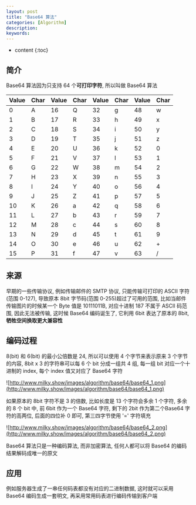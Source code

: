 ```yaml
---
layout: post
title: "Base64 算法"
categories: [Algorithm]
description:
keywords:
---
```


* content
{:toc} 

## 简介

Base64 算法因为只支持 64 个**可打印字符**, 所以叫做 Base64 算法

|Value|Char|Value|Char|Value|Char|Value|Char|
|-----|-----|-----|-----|-----|-----|-----|-----|
|0	|A	|16	|Q|	32|	g	|48	|w|
|1	|B	|17	|R|	33|	h	|49	|x|
|2	|C	|18	|S|34|	i	|50	|y|
|3	|D	|19	|T|	35|	j	|51	|z|
|4	|E	|20	|U|	36|	k	|52	|0|
|5	|F	|21	|V|	37|	l	|53	|1|
|6	|G	|22	|W|	38|	m	|54	|2|
|7	|H	|23	|X|	39|	n	|55	|3|
|8	|I	|24	|Y|	40|	o	|56	|4|
|9	|J	|25	|Z|	41|	p	|57	|5|
|10	|K	|26	|a|	42|	q	|58	|6|
|11	|L	|27	|b|	43|	r	|59	|7|
|12	|M	|28	|c|	44|	s	|60	|8|
|13	|N	|29	|d|	45|	t	|61	|9|
|14	|O	|30	|e|	46|	u	|62	|+|
|15|P |31|f|	47|	v	|63|/|

## 来源

早期的一些传输协议, 例如传输邮件的 SMTP 协议, 只能传输可打印的 ASCII 字符(范围 0-127), 导致原本 8bit 字节码(范围 0-255)超过了可用的范围, 比如当邮件传输图片的时候某一个 Byte 值是 10111011B, 对应十进制 187 不属于 ASCII 码范围, 因此无法被传输, 这时候 Base64 编码诞生了, 它利用 6bit 表达了原本的 8bit, **牺牲空间换取更大兼容性**

## 编码过程

8(bit) 和 6(bit) 的最小公倍数是 24, 所以可以使用 4 个字节来表示原来 3 个字节的内容, 8bit x 3 的字符串可以每 6 个 bit 分成一组共 4 组, 每一组 bit 对应一个十进制的 index, 每个 index 值又对应了 Base64 字符

![http://www.milky.show/images/algorithm/base64/base64_1.png](http://www.milky.show/images/algorithm/base64/base64_1.png)

如果原本的 8bit 字符不是 3 的倍数, 比如长度是 13 个字符会多余 1 个字符, 多余的 8 个 bit 中, 前 6bit 作为一个 Base64 字符, 剩下的 2bit 作为第二个Base64 字符的高两位, 后面的四位补 0 即可, 第三四字节使用 '=' 字符填充

![http://www.milky.show/images/algorithm/base64/base64_2.png](http://www.milky.show/images/algorithm/base64/base64_2.png)

Base64 算法只是一种编码算法, 而非加密算法, 任何人都可以将 Base64 的编码结果解码成唯一的原文

## 应用

例如服务器生成了一串任何码表都没有对应的二进制数据, 这时就可以采用 Base64 编码生成一套明文, 再采用常用码表进行编码传输到客户端






